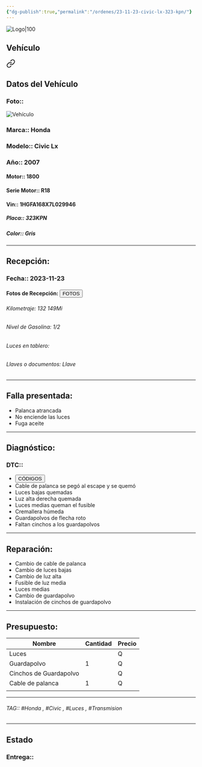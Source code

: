 ```yaml
---
{"dg-publish":true,"permalink":"/ordenes/23-11-23-civic-lx-323-kpn/"}
---
```


![Logo|100](http://drive.google.com/uc?export=view&id=137fl3TIZ0-PU8b-Pt0bsjclwHub_u78G)

## Vehículo

<div class="transclusion internal-embed is-loaded"><a class="markdown-embed-link" href="/vehiculos/honda/civic-lx-323-kpn/#datos-del-vehiculo" aria-label="Open link"><svg xmlns="http://www.w3.org/2000/svg" width="24" height="24" viewBox="0 0 24 24" fill="none" stroke="currentColor" stroke-width="2" stroke-linecap="round" stroke-linejoin="round" class="svg-icon lucide-link"><path d="M10 13a5 5 0 0 0 7.54.54l3-3a5 5 0 0 0-7.07-7.07l-1.72 1.71"></path><path d="M14 11a5 5 0 0 0-7.54-.54l-3 3a5 5 0 0 0 7.07 7.07l1.71-1.71"></path></svg></a><div class="markdown-embed">



## Datos del Vehículo 
### Foto:: 
![Vehículo](http://drive.google.com/uc?export=view&id=1HDnTVD7z6ZiWfQkEnPdWpf_52RqSmrwH)

### Marca:: Honda
### Modelo:: Civic Lx
### Año:: 2007
#### Motor:: 1800
#### Serie Motor:: R18
#### Vin:: 1HGFA168X7L029946
##### Placa:: 323KPN
##### Color:: Gris
---


</div></div>


## Recepción:
### Fecha:: 2023-11-23
#### Fotos de Recepción: <a href="http"><button class="btn success">FOTOS</button></a>

###### Kilometraje: 132 149Mi
###### Nivel de Gasolina: 1/2
###### Luces en tablero: 
###### Llaves o documentos: Llave

---

## Falla presentada:
- Palanca atrancada 
- No enciende las luces 
- Fuga aceite 


---

## Diagnóstico:
### DTC:: 

- <a href="http"><button class="btn success">CÓDIGOS</button></a>
- Cable de palanca se pegó al escape y se quemó 
- Luces bajas quemadas 
- Luz alta derecha quemada 
- Luces medias queman el fusible 
- Cremallera húmeda 
- Guardapolvos de flecha roto 
- Faltan cinchos a los guardapolvos 

---
## Reparación:
- Cambio de cable de palanca
- Cambio de luces bajas 
- Cambio de luz alta 
- Fusible de luz media 
- Luces medias 
- Cambio de guardapolvo 
- Instalación de cinchos de guardapolvo 

---

## Presupuesto:

| Nombre                 | Cantidad | Precio |
| ---------------------- | -------- | ------ |
| Luces                  |          | Q      |
| Guardapolvo            | 1        | Q      |
| Cinchos de Guardapolvo |          | Q      |
| Cable de palanca       | 1        | Q      |
|                        |          |        |

---

###### TAG:: #Honda , #Civic , #Luces , #Transmision 

---

## Estado

### Entrega:: 